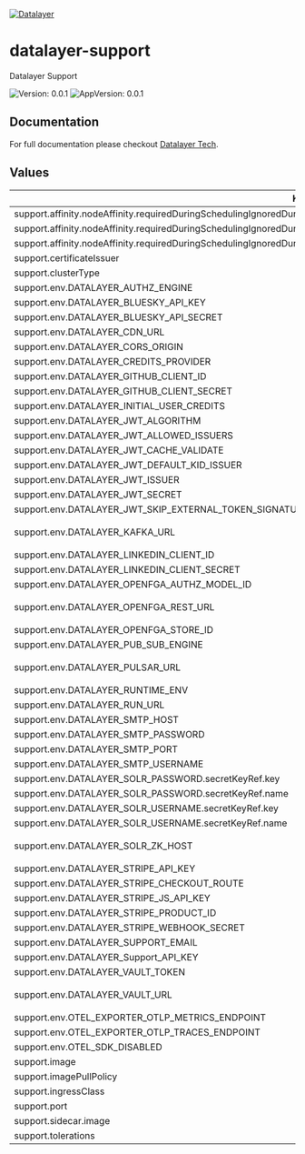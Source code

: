 [![Datalayer](https://assets.datalayer.tech/datalayer-25.svg)](https://datalayer.io)

# datalayer-support

Datalayer Support

![Version: 0.0.1](https://img.shields.io/badge/Version-0.0.1-informational?style=flat-square) ![AppVersion: 0.0.1](https://img.shields.io/badge/AppVersion-0.0.1-informational?style=flat-square)

## Documentation

For full documentation please checkout [Datalayer Tech](https://datalayer.tech).

## Values

| Key | Type | Default | Description |
|-----|------|---------|-------------|
| support.affinity.nodeAffinity.requiredDuringSchedulingIgnoredDuringExecution.nodeSelectorTerms[0].matchExpressions[0].key | string | `"role.datalayer.io/api"` |  |
| support.affinity.nodeAffinity.requiredDuringSchedulingIgnoredDuringExecution.nodeSelectorTerms[0].matchExpressions[0].operator | string | `"In"` |  |
| support.affinity.nodeAffinity.requiredDuringSchedulingIgnoredDuringExecution.nodeSelectorTerms[0].matchExpressions[0].values[0] | string | `"true"` |  |
| support.certificateIssuer | string | `"letsencrypt"` |  |
| support.clusterType | string | `"any"` |  |
| support.env.DATALAYER_AUTHZ_ENGINE | string | `"openfga"` |  |
| support.env.DATALAYER_BLUESKY_API_KEY | string | `""` |  |
| support.env.DATALAYER_BLUESKY_API_SECRET | string | `""` |  |
| support.env.DATALAYER_CDN_URL | string | `""` |  |
| support.env.DATALAYER_CORS_ORIGIN | string | `"*"` |  |
| support.env.DATALAYER_CREDITS_PROVIDER | string | `""` |  |
| support.env.DATALAYER_GITHUB_CLIENT_ID | string | `""` |  |
| support.env.DATALAYER_GITHUB_CLIENT_SECRET | string | `""` |  |
| support.env.DATALAYER_INITIAL_USER_CREDITS | string | `"500"` |  |
| support.env.DATALAYER_JWT_ALGORITHM | string | `""` |  |
| support.env.DATALAYER_JWT_ALLOWED_ISSUERS | string | `""` |  |
| support.env.DATALAYER_JWT_CACHE_VALIDATE | string | `"true"` |  |
| support.env.DATALAYER_JWT_DEFAULT_KID_ISSUER | string | `""` |  |
| support.env.DATALAYER_JWT_ISSUER | string | `"https://id.datalayer.run"` |  |
| support.env.DATALAYER_JWT_SECRET | string | `""` |  |
| support.env.DATALAYER_JWT_SKIP_EXTERNAL_TOKEN_SIGNATURE_VERIFICATION | string | `"false"` |  |
| support.env.DATALAYER_KAFKA_URL | string | `"datalayer-kafka-kafka-bootstrap.datalayer-kafka.svc.cluster.local:9092"` |  |
| support.env.DATALAYER_LINKEDIN_CLIENT_ID | string | `""` |  |
| support.env.DATALAYER_LINKEDIN_CLIENT_SECRET | string | `""` |  |
| support.env.DATALAYER_OPENFGA_AUTHZ_MODEL_ID | string | `""` |  |
| support.env.DATALAYER_OPENFGA_REST_URL | string | `"http://datalayer-openfga.datalayer-openfga.svc.cluster.local:8080"` |  |
| support.env.DATALAYER_OPENFGA_STORE_ID | string | `""` |  |
| support.env.DATALAYER_PUB_SUB_ENGINE | string | `"kafka"` |  |
| support.env.DATALAYER_PULSAR_URL | string | `"pulsar://datalayer-pulsar-broker.datalayer-pulsar.svc.cluster.local:6650"` |  |
| support.env.DATALAYER_RUNTIME_ENV | string | `"prod"` |  |
| support.env.DATALAYER_RUN_URL | string | `""` |  |
| support.env.DATALAYER_SMTP_HOST | string | `""` |  |
| support.env.DATALAYER_SMTP_PASSWORD | string | `""` |  |
| support.env.DATALAYER_SMTP_PORT | string | `"0"` |  |
| support.env.DATALAYER_SMTP_USERNAME | string | `""` |  |
| support.env.DATALAYER_SOLR_PASSWORD.secretKeyRef.key | string | `"password"` |  |
| support.env.DATALAYER_SOLR_PASSWORD.secretKeyRef.name | string | `"solr-basic-auth"` |  |
| support.env.DATALAYER_SOLR_USERNAME.secretKeyRef.key | string | `"username"` |  |
| support.env.DATALAYER_SOLR_USERNAME.secretKeyRef.name | string | `"solr-basic-auth"` |  |
| support.env.DATALAYER_SOLR_ZK_HOST | string | `"solr-datalayer-solrcloud-zookeeper-headless.datalayer-solr.svc.cluster.local"` |  |
| support.env.DATALAYER_STRIPE_API_KEY | string | `""` |  |
| support.env.DATALAYER_STRIPE_CHECKOUT_ROUTE | string | `"checkout"` |  |
| support.env.DATALAYER_STRIPE_JS_API_KEY | string | `""` |  |
| support.env.DATALAYER_STRIPE_PRODUCT_ID | string | `""` |  |
| support.env.DATALAYER_STRIPE_WEBHOOK_SECRET | string | `""` |  |
| support.env.DATALAYER_SUPPORT_EMAIL | string | `""` |  |
| support.env.DATALAYER_Support_API_KEY | string | `""` |  |
| support.env.DATALAYER_VAULT_TOKEN | string | `""` |  |
| support.env.DATALAYER_VAULT_URL | string | `"http://datalayer-vault-internal.datalayer-vault.svc.cluster.local:8200"` |  |
| support.env.OTEL_EXPORTER_OTLP_METRICS_ENDPOINT | string | `""` |  |
| support.env.OTEL_EXPORTER_OTLP_TRACES_ENDPOINT | string | `""` |  |
| support.env.OTEL_SDK_DISABLED | string | `"false"` |  |
| support.image | string | `"datalayer/support:0.0.1"` |  |
| support.imagePullPolicy | string | `"Always"` |  |
| support.ingressClass | string | `"datalayer-traefik"` |  |
| support.port | int | `2200` |  |
| support.sidecar.image | string | `"datalayer/whoami:0.0.6"` |  |
| support.tolerations | object | `{}` |  |

